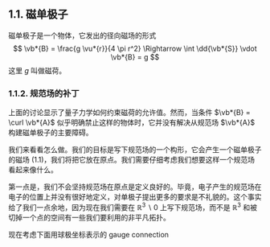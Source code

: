 

## 1.1. 磁单极子

磁单极子是一个物体，它发出的径向磁场的形式
$$
\vb*{B} = \frac{g \vu*{r}}{4 \pi r^2} \Rightarrow
\int \dd{\vb*{S}} \vdot \vb*{B} = g
$$
这里 $g$ 叫做磁荷。


### 1.1.2. 规范场的补丁

上面的讨论显示了量子力学如何约束磁荷的允许值。然而，当条件 $\vb*{B} = \curl \vb*{A}$ 似乎明确禁止这样的物体时，它并没有解决从规范场 $\vb*{A}$ 构建磁单极子的主要障碍。

我们来看看怎么做。我们的目标是写下规范场的一个构形，它会产生一个磁单极子的磁场 (1.1)，我们将把它放在原点。我们需要仔细考虑我们想要这样一个规范场看起来像什么。

第一点是，我们不会坚持规范场在原点是定义良好的。毕竟，电子产生的规范场在电子的位置上并没有很好地定义，对单极子提出更多的要求是不礼貌的。这个事实给了我们一点余地，因为现在我们需要在 $\mathbb{R}^3 \backslash \qty{0}$ 上写下规范场，而不是 $\mathbb{R}^3$ 和被切掉一个点的空间有一些我们要利用的非平凡拓扑。

现在考虑下面用球极坐标表示的 gauge connection

